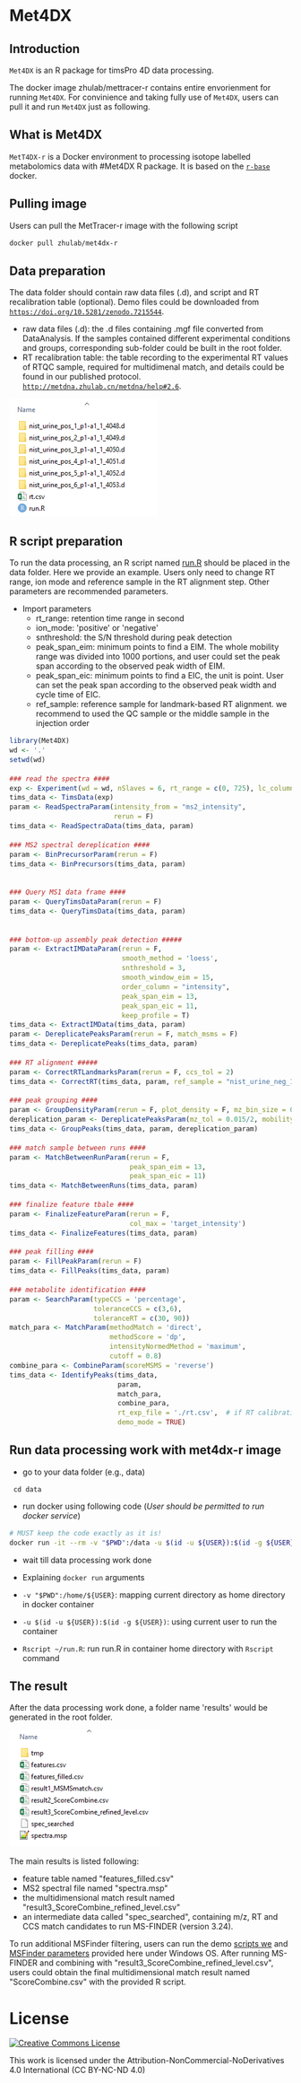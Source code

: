 # Met4DX

## Introduction
`Met4DX` is an R package for timsPro 4D data processing.

The docker image zhulab/mettracer-r contains entire envorienment for running `Met4DX`. For convinience and taking fully use of `Met4DX`, users can pull it and run `Met4DX` just as following.

## What is Met4DX

`MetT4DX-r` is a Docker environment to processing isotope labelled metabolomics data with #Met4DX R package. It is based on the [`r-base`](https://hub.docker.com/_/r-base/) docker.

## Pulling image

Users can pull the MetTracer-r image with the following script

```bash
docker pull zhulab/met4dx-r
```

## Data preparation

The data folder should contain raw data files (.d), and script and RT recalibration table (optional). Demo files could be downloaded from [`https://doi.org/10.5281/zenodo.7215544`](https://doi.org/10.5281/zenodo.7215544).
- raw data files (.d): the .d files containing .mgf file converted from DataAnalysis. If the samples contained different experimental conditions and groups, corresponding sub-folder could be built in the root folder.
- RT recalibration table: the table recording to the experimental RT values of RTQC sample, required for multidimenal match, and details could be found in our published protocol. [`http://metdna.zhulab.cn/metdna/help#2.6`](http://metdna.zhulab.cn/metdna/help#2.6).

![Prepared data data](extra/imgs/file_prepare.png)

## R script preparation
To run the data processing, an R script named [run.R](extra/run.R) should be placed in the data folder.
Here we provide an example. Users only need to change RT range,  ion mode and reference sample in the RT alignment step. Other parameters are recommended parameters.
- Import parameters
  - rt_range: retention time range in second
  - ion_mode: 'positive' or 'negative'
  - snthreshold: the S/N threshold during peak detection
  - peak_span_eim: minimum points to find a EIM. The whole mobility range was divided into 1000 portions, and user could set the peak span according to the observed peak width of EIM.
  - peak_span_eic:  minimum points to find a EIC, the unit is point. User can set the peak span according to the observed peak width and cycle time of EIC.
  - ref_sample: reference sample for landmark-based RT alignment. we recommend to used the QC sample or the middle sample in the injection order

```R
library(Met4DX)
wd <- '.'
setwd(wd)

### read the spectra ####
exp <- Experiment(wd = wd, nSlaves = 6, rt_range = c(0, 725), lc_column = 'HILIC', ion_mode = 'negative')
tims_data <- TimsData(exp)
param <- ReadSpectraParam(intensity_from = "ms2_intensity",
                          rerun = F)
tims_data <- ReadSpectraData(tims_data, param)

### MS2 spectral dereplication ####
param <- BinPrecursorParam(rerun = F)
tims_data <- BinPrecursors(tims_data, param)


### Query MS1 data frame ####
param <- QueryTimsDataParam(rerun = F)
tims_data <- QueryTimsData(tims_data, param)


### bottom-up assembly peak detection #####
param <- ExtractIMDataParam(rerun = F,
                            smooth_method = 'loess',
                            snthreshold = 3,
                            smooth_window_eim = 15,
                            order_column = "intensity",
                            peak_span_eim = 13,
                            peak_span_eic = 11, 
                            keep_profile = T)
tims_data <- ExtractIMData(tims_data, param)
param <- DereplicatePeaksParam(rerun = F, match_msms = F)
tims_data <- DereplicatePeaks(tims_data, param)

### RT alignment #####
param <- CorrectRTLandmarksParam(rerun = F, ccs_tol = 2)
tims_data <- CorrectRT(tims_data, param, ref_sample = "nist_urine_neg_1_p1-a1_1_4095.d")

### peak grouping ####
param <- GroupDensityParam(rerun = F, plot_density = F, mz_bin_size = 0.015)
dereplication_param <- DereplicatePeaksParam(mz_tol = 0.015/2, mobility_tol = 0.015/2, rt_tol = 5, rerun = F, order_column = 'area')
tims_data <- GroupPeaks(tims_data, param, dereplication_param)

### match sample between runs ####
param <- MatchBetweenRunParam(rerun = F, 
                              peak_span_eim = 13,
                              peak_span_eic = 11)
tims_data <- MatchBetweenRuns(tims_data, param)

### finalize feature tbale ####
param <- FinalizeFeatureParam(rerun = F,
                              col_max = 'target_intensity')
tims_data <- FinalizeFeatures(tims_data, param)

### peak filling ####
param <- FillPeakParam(rerun = F)
tims_data <- FillPeaks(tims_data, param)

### metabolite identification ####
param <- SearchParam(typeCCS = 'percentage',
                     toleranceCCS = c(3,6),
                     toleranceRT = c(30, 90))
match_para <- MatchParam(methodMatch = 'direct',
                         methodScore = 'dp',
                         intensityNormedMethod = 'maximum',
                         cutoff = 0.8)
combine_para <- CombineParam(scoreMSMS = 'reverse')
tims_data <- IdentifyPeaks(tims_data,
                           param,
                           match_para,
                           combine_para,
                           rt_exp_file = './rt.csv',  # if RT calibration file is provided
                           demo_mode = TRUE)
```

## Run data processing work with met4dx-r image

- go to your data folder (e.g., data)

```base
 cd data
```

- run docker using following code (*User should be permitted to run docker service*)

```bash
# MUST keep the code exactly as it is!
docker run -it --rm -v "$PWD":/data -u $(id -u ${USER}):$(id -g ${USER}) zhulab/met4dx-r Rscript run.R
```

- wait till data processing work done

- Explaining `docker run` arguments

- `-v "$PWD":/home/${USER}`: mapping current directory as home directory in docker container

- `-u $(id -u ${USER}):$(id -g ${USER})`: using current user to run the container

- `Rscript ~/run.R`: run run.R in container home directory with `Rscript`  command

## The result 

After the data processing work done, a folder name 'results' would be generated in the root folder. 

![Example results](extra/imgs/result.png)

The main results is listed following:
- feature table named "features_filled.csv"
- MS2 spectral file named "spectra.msp" 
- the multidimensional match result named "result3_ScoreCombine_refined_level.csv"
- an intermediate data called "spec_searched", containing m/z, RT and CCS match candidates to run MS-FINDER (version 3.24).

To run additional MSFinder filtering, users can run the demo [scripts we](extra/ForMSFinder/combine_final_result.R) and [MSFinder parameters](extra/ForMSFinder/MsfinderConsoleApp-Param.txt) provided here under Windows OS.
After running MS-FINDER and combining with "result3_ScoreCombine_refined_level.csv", users could obtain the final multidimensional match result named "ScoreCombine.csv" with the provided R script.
 
# License
<a rel="license" href="https://creativecommons.org/licenses/by-nc-nd/4.0/"><img alt="Creative Commons License" style="border-width:0" src="https://i.creativecommons.org/l/by-nc-nd/4.0/88x31.png" /></a>

This work is licensed under the Attribution-NonCommercial-NoDerivatives 4.0 International (CC BY-NC-ND 4.0)

